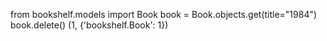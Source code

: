 from bookshelf.models import Book
book = Book.objects.get(title="1984")
book.delete()
(1, {'bookshelf.Book': 1})

